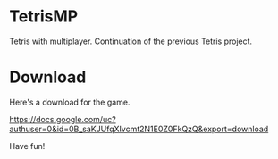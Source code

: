 # TetrisMP
Tetris with multiplayer. Continuation of the previous Tetris project.

# Download
Here's a download for the game.

https://docs.google.com/uc?authuser=0&id=0B_saKJUfqXIvcmt2N1E0Z0FkQzQ&export=download

Have fun!
